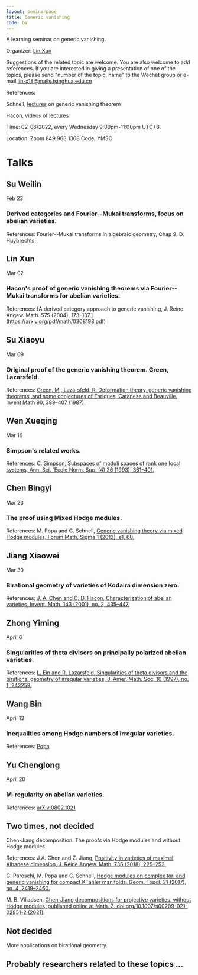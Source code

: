 ```yaml
---
layout: seminarpage
title: Generic vanishing
code: GV
---
```


A learning seminar on generic vanishing.

Organizer: [Lin Xun](http://linlinsai.github.io/)


Suggestions of the related topic are welcome. You are also welcome to add references. If you are interested in giving a presentation of one of the topics, please send "number of the topic, name" to the Wechat group or e-mail lin-x18@mails.tsinghua.edu.cn 

References:

Schnell, [lectures](http://www.math.stonybrook.edu/~cschnell/pdf/notes/generic-vanishing.pdf) on generic vanishing theorem

Hacon, videos of [lectures](https://www.youtube.com/playlist?list=PL6YRiWyfIQWp81KGy7XWcIJMwmlmnyw52)

Time: 02-06/2022, every Wednesday 9:00pm-11:00pm UTC+8.

Location: Zoom 849 963 1368
Code: YMSC

# Talks

## Su Weilin

Feb 23

### Derived categories and Fourier--Mukai transforms, focus on abelian varieties.
References: Fourier--Mukai transforms in algebraic geometry, Chap 9.  D. Huybrechts.

## Lin Xun

Mar 02

### Hacon's proof of generic vanishing theorems via Fourier-- Mukai transforms for abelian varieties.
References: [A derived category approach to generic vanishing, J. Reine Angew. Math. 575 (2004), 173–187.] (https://arxiv.org/pdf/math/0308198.pdf)

## Su Xiaoyu

Mar 09

### Original proof of the generic vanishing theorem. Green, Lazarsfeld.
References: [Green, M., Lazarsfeld, R. Deformation theory, generic vanishing theorems, and some conjectures of Enriques, Catanese and Beauville. Invent Math 90, 389–407 (1987).](https://link.springer.com/content/pdf/10.1007/BF01388711.pdf)

## Wen Xueqing

Mar 16

### Simpson's related works.

References: [C. Simpson, Subspaces of moduli spaces of rank one local systems, Ann. Sci. ´Ecole Norm. Sup. (4) 26 (1993), 361–401.](http://www.numdam.org/item/10.24033/asens.1675.pdf)

## Chen Bingyi

Mar 23

### The proof using Mixed Hodge modules.

References: M. Popa and C. Schnell, [Generic vanishing theory via mixed Hodge modules, Forum Math. Sigma 1 (2013), e1, 60.](https://www.math.stonybrook.edu/~cschnell/pdf/papers/mhmgv.pdf)


## Jiang Xiaowei

Mar 30

### Birational geometry of varieties of Kodaira dimension zero.

References: [J. A. Chen and C. D. Hacon, Characterization of abelian varieties, Invent. Math. 143 (2001), no. 2, 435–447.](https://arxiv.org/pdf/math/9903184.pdf)

## Zhong Yiming

April 6

### Singularities of theta divisors on principally polarized abelian varieties.

References: [L. Ein and R. Lazarsfeld, Singularities of theta divisors and the birational geometry of irregular varieties, J. Amer. Math. Soc. 10 (1997), no. 1, 243258.](https://www.ams.org/journals/jams/1997-10-01/S0894-0347-97-00223-3/S0894-0347-97-00223-3.pdf)

## Wang Bin

April 13

### Inequalities among Hodge numbers of irregular varieties.

References: [Popa](https://people.math.harvard.edu/~mpopa/papers/cdf.pdf)

## Yu Chenglong

April 20

### M-regularity on abelian varieties.

References: [arXiv:0802.1021](https://arxiv.org/pdf/math/0802.1021.pdf)

## Two times, not decided

Chen-Jiang decomposition. The proofs via Hodge modules and without Hodge modules.

References: J.A. Chen and Z. Jiang, [Positivity in varieties of maximal Albanese dimension, J. Reine Angew. Math. 736 (2018), 225–253.](https://p302.zlibcdn.com/dtoken/fcdf4b5dcdeef3674e1eaedea6794817)

G. Pareschi, M. Popa and C. Schnell, [Hodge modules on complex tori and generic vanishing for compact K¨ahler manifolds, Geom. Topol. 21 (2017), no. 4, 2419–2460.](https://people.math.harvard.edu/~mpopa/papers/kaehlergv.pdf)

M. B. Villadsen, [Chen-Jiang decompositions for projective varieties, without Hodge modules, published online at Math. Z. doi.org/10.1007/s00209-021-02851-2 (2021).](https://link.springer.com/content/pdf/10.1007/s00209-021-02851-2.pdf)
    
## Not decided

More applications on birational geometry.

## Probably researchers related to these topics ...
